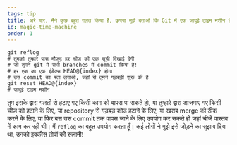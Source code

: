 ```yaml
---
tags: tip
title: अरे यार, मैंने कुछ बहुत गलत किया है, कृपया मुझे बताओ कि Git में एक जादुई टाइम मशीन है।
id: magic-time-machine
order: 1
---
```


```git
git reflog
# तुमको तुम्हारे पास मौजूद हर चीज की एक सूची दिखाई देगी
# जो तुमने git में सभी branches में commit किया है!
# हर एक का एक इंडेक्स HEAD@{index} होगा
# उस commit का पता लगाओ, जहां से तुमने गड़बड़ी शुरू की है
git reset HEAD@{index}
# जादुई टाइम मशीन
```

तुम इसके द्वारा गलती से हटाए गए किसी काम को वापस पा सकते हो, या तुम्हारे द्वारा आजमाए गए किसी चीज़ को हटाने के लिए, या repository से गड़बड़ कोड हटाने के लिए, या खराब merge को ठीक करने के लिए, या फिर बस उस commit तक वापस जाने के लिए उपयोग कर सकते हो जहां चीजें वास्तव में काम कर रही थी। मैं `reflog` का बहुत उपयोग करता हूँ। कई लोगों ने मुझे इसे जोड़ने का सुझाव दिया था, उनको इक्कीस तोपों की सलामी!